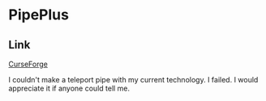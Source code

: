 # PipePlus
## Link
<a href="https://www.curseforge.com/minecraft/mc-mods/pipeplus">CurseForge</a>

I couldn't make a teleport pipe with my current technology. I failed. I would appreciate it if anyone could tell me.
